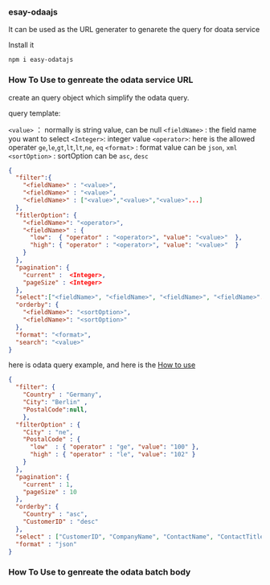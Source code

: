### esay-odaajs
It can be used as the URL generater to genarete the query for doata service

Install it 

``` npm i easy-odatajs ```

### How To Use to genreate the odata service URL

create an query object which simplify the odata query.

query template:

`<value>` ：     normally is string value, can be null
`<fieldName>` :  the field name you want to select 
`<Integer>`:     integer value
`<operator>`:    here is the allowed operater `ge`,`le`,`gt`,`lt`,`lt`,`ne`, `eq`
`<format>` :     format value can be `json`, `xml`
`<sortOption>` : sortOption can be `asc`, `desc` 

```json
{
  "filter":{
    "<fieldName>" : "<value>",
    "<fieldName>" : "<value>",
    "<fieldName>" : ["<value>","<value>","<value>"...]
  },
  "fitlerOption": {
    "<fieldName>": "<operator>",
    "<fieldName>" : {
      "low":  { "operator" : "<operator>", "value": "<value>"  },
      "high": { "operator" : "<operator>", "value": "<value>"  }
    }
  },
  "pagination": { 
    "current" :  <Integer>,  
    "pageSize" : <Integer> 
  },
  "select":["<fieldName>", "<fieldName>", "<fieldName>", "<fieldName>"...],
  "orderby": { 
    "<fieldName>": "<sortOption>", 
    "<fieldName>": "<sortOption>" 
  },
  "format": "<format>",
  "search": "<value>"
}
```


here is odata query example, and here is the [How to use](test/odata.qunit.js)

```Json
{
  "filter": { 
    "Country" : "Germany", 
    "City": "Berlin" ,
    "PostalCode":null,
    },
  "filterOption" : {
    "City" : "ne",
    "PostalCode" : {
      "low"  : { "operator" : "ge", "value": "100" },
      "high" : { "operator" : "le", "value": "102" }
    }
  },
  "pagination": {
    "current" : 1, 
    "pageSize" : 10 
  },
  "orderby": {
    "Country" : "asc",
    "CustomerID" : "desc"
  },
  "select" : ["CustomerID", "CompanyName", "ContactName", "ContactTitle", "Address", "City", "Region", "PostalCode"],
  "format" : "json"
}
```
### How To Use to genreate the odata batch body

